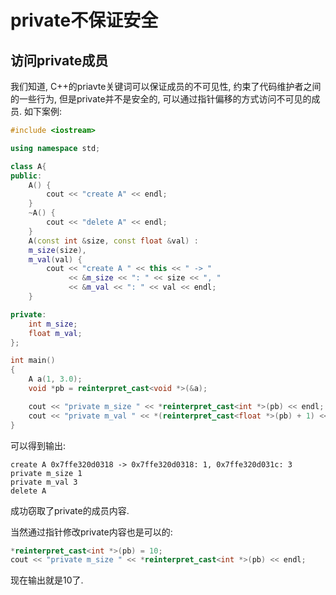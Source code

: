 # private不保证安全


## 访问private成员

我们知道, C++的priavte关键词可以保证成员的不可见性, 约束了代码维护者之间的一些行为, 但是private并不是安全的, 可以通过指针偏移的方式访问不可见的成员. 如下案例:

<!--more-->

```C++
#include <iostream>

using namespace std;

class A{
public:
    A() {
        cout << "create A" << endl;
    }
    ~A() {
        cout << "delete A" << endl;
    }
    A(const int &size, const float &val) :
    m_size(size),
    m_val(val) {
        cout << "create A " << this << " -> "
             << &m_size << ": " << size << ", "
             << &m_val << ": " << val << endl;
    }

private:
    int m_size;
    float m_val;
};

int main()
{
    A a(1, 3.0);
    void *pb = reinterpret_cast<void *>(&a);

    cout << "private m_size " << *reinterpret_cast<int *>(pb) << endl;
    cout << "private m_val " << *(reinterpret_cast<float *>(pb) + 1) << endl;
}
```

可以得到输出:
```Shell
create A 0x7ffe320d0318 -> 0x7ffe320d0318: 1, 0x7ffe320d031c: 3
private m_size 1
private m_val 3
delete A
```
成功窃取了private的成员内容.

当然通过指针修改private内容也是可以的:
```C++
*reinterpret_cast<int *>(pb) = 10;
cout << "private m_size " << *reinterpret_cast<int *>(pb) << endl;
```
现在输出就是10了.

